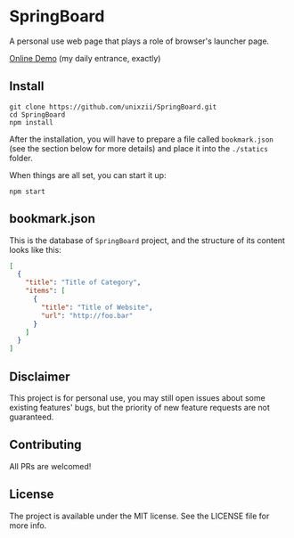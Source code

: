 # SpringBoard

A personal use web page that plays a role of browser's launcher page.

[Online Demo](https://unixzii.github.io/SpringBoard/) (my daily entrance, exactly)

## Install

```shell
git clone https://github.com/unixzii/SpringBoard.git
cd SpringBoard
npm install
```

After the installation, you will have to prepare a file called `bookmark.json` (see the section below for more details) and place it into the `./statics` folder.

When things are all set, you can start it up:

```shell
npm start
```

## bookmark.json

This is the database of `SpringBoard` project, and the structure of its content looks like this:

```json
[
  {
    "title": "Title of Category",
    "items": [
      {
        "title": "Title of Website",
        "url": "http://foo.bar"
      }
    ]
  }
]
```

## Disclaimer

This project is for personal use, you may still open issues about some existing features' bugs, but the priority of new feature requests are not guaranteed.

## Contributing

All PRs are welcomed!

## License

The project is available under the MIT license. See the LICENSE file for more info.